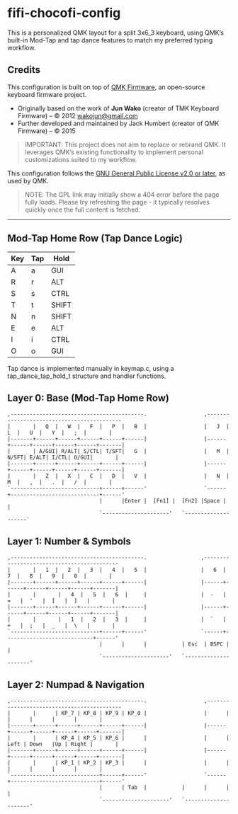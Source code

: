 # fifi-chocofi-config

This is a personalized QMK layout for a split 3x6_3 keyboard, using QMK’s built-in Mod-Tap and tap dance features to match my preferred typing workflow.

## Credits

This configuration is built on top of [QMK Firmware](https://qmk.fm/), an open-source keyboard firmware project.

- Originally based on the work of **Jun Wako** (creator of TMK Keyboard Firmware) – © 2012 <wakojun@gmail.com>
- Further developed and maintained by Jack Humbert (creator of QMK Firmware) – © 2015

> IMPORTANT: This project does not aim to replace or rebrand QMK. It leverages QMK’s existing functionality to implement personal customizations suited to my workflow.

This configuration follows the [GNU General Public License v2.0 or later](https://www.gnu.org/licenses/old-licenses/gpl-2.0.html), as used by QMK.

> NOTE: The GPL link may initially show a 404 error before the page fully loads. Please try refreshing the page - it typically resolves quickly once the full content is fetched.

---

## Mod-Tap Home Row (Tap Dance Logic)

| Key | Tap | Hold  |
| --- | --- | ----- |
| A   | a   | GUI   |
| R   | r   | ALT   |
| S   | s   | CTRL  |
| T   | t   | SHIFT |
| N   | n   | SHIFT |
| E   | e   | ALT   |
| I   | i   | CTRL  |
| O   | o   | GUI   |

Tap dance is implemented manually in keymap.c, using a tap_dance_tap_hold_t structure and handler functions.

## Layer 0: Base (Mod-Tap Home Row)

```text
,------------------------------------------.                  ,-------------------------------------------
|       |   Q  |   W  |   F  |   P  |   B  |                  |   J  |   L  |   U  |   Y  |   ;  |       |
|-------+------+------+------+------+------|                  |------+------+------+------+------+-------|
|       | A/GUI| R/ALT| S/CTL| T/SFT|   G  |                  |   M  | N/SFT| E/ALT| I/CTL| O/GUI|       |
|-------+------+------+------+------+------|                  |------+------+------+------+------+-------|
|       |   Z  |   X  |   C  |   D  |   V  |                  |   N  |   M  |   ,  |   .  |   /  |       |
`----------------------------+------+------'                  `------+----------------------------+------'
                             |      |Enter |  [Fn1] |  [Fn2] |Space |      |
                             `---------------------'   `--------------------'
```

## Layer 1: Number & Symbols

```text
,------------------------------------------.                 ,-------------------------------------------
|       |   1  |   2  |   3  |   4  |   5  |                 |   6  |   7  |   8  |   9  |   0  |       |
|-------+------+------+------+------+------|                 |------+------+------+------+------+-------|
|       |       |   4  |   5  |   6  |     |                 |  -   |  =   |  '   |  [   |  ]   |       |
|-------+------+------+------+------+------|                 |------+------+------+------+------+-------|
|       |       |   1  |   2  |   3  |     |                 |  `   |  +   |  ;   |  _   |  \   |       |
`----------------------------+------+------'                 `------+----------------------------+------'
                             |      |      |           | Esc  | BSPC |      |
                             `---------------------'   `---------------------'
```

## Layer 2: Numpad & Navigation

```text
,------------------------------------------.                  ,-------------------------------------------
|       |      | KP_7 | KP_8 | KP_9 | KP_0 |                  |      |      |      |      |      |       |
|-------+------+------+------+------+------|                  |------+------+------+------+------+-------|
|       |      | KP_4 | KP_5 | KP_6 |      |                  |      | Left | Down   |Up | Right |       |
|-------+------+------+------+------+------|                  |------+------+------+------+------+-------|
|       |      | KP_1 | KP_2 | KP_3 |      |                  |      |      |      |      |      |       |
`----------------------------+------+------'                  `------+----------------------------+------'
                             |      | Tab  |           |      |      |      |
                             `---------------------'   `---------------------'
```
